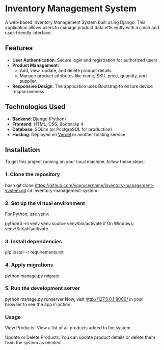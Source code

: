 # Inventory Management System

A web-based Inventory Management System built using Django. This application allows users to manage product data efficiently with a clean and user-friendly interface.

## Features

- **User Authentication**: Secure login and registration for authorized users.
- **Product Management**: 
  - Add, view, update, and delete product details.
  - Manage product attributes like name, SKU, price, quantity, and supplier.
- **Responsive Design**: The application uses Bootstrap to ensure device responsiveness.

## Technologies Used

- **Backend**: Django (Python)
- **Frontend**: HTML, CSS, Bootstrap 4
- **Database**: SQLite (or PostgreSQL for production)
- **Hosting**: Deployed on [Vercel](https://vercel.com/) or another hosting service

## Installation

To get this project running on your local machine, follow these steps:

### 1. Clone the repository

bash
git clone https://github.com/yourusername/inventory-management-system.git
cd inventory-management-system

### 2. Set up the virtual environment
For Python, use venv:

python3 -m venv venv
source venv/bin/activate  # On Windows: venv\Scripts\activate

### 3. Install dependencies

pip install -r requirements.txt

### 4. Apply migrations

python manage.py migrate

### 5. Run the development server

python manage.py runserver
Now, visit http://127.0.0.1:8000/ in your browser to see the app in action.

### Usage

View Products: View a list of all products added to the system.

Update or Delete Products: You can update product details or delete them from the system as needed.
